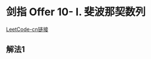 # 剑指 Offer 10- I. 斐波那契数列
[LeetCode-cn链接](https://leetcode-cn.com/problems/fei-bo-na-qi-shu-lie-lcof/)

## 解法1
